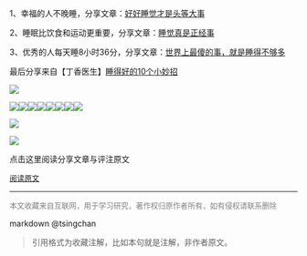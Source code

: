  




1、幸福的人不晚睡，分享文章：[好好睡觉才是头等大事](https://mp.weixin.qq.com/s?__biz=MzA3MDgzNzg2Mg==&mid=2650602201&idx=1&sn=4a42b78d462d6391e118331adbd564e2&scene=21#wechat_redirect)

2、睡眠比饮食和运动更重要，分享文章：[睡觉真是正经事](https://mp.weixin.qq.com/s?__biz=MjM5NzMyODk4MA==&mid=2650473139&idx=6&sn=c0281a1acd77df2c9744aaaa2f658ca2&scene=21#wechat_redirect)

3、优秀的人每天睡8小时36分，分享文章：[世界上最傻的事，就是睡得不够多](https://mp.weixin.qq.com/s?__biz=MjM5MDgzMDYyMA==&mid=2675744104&idx=1&sn=d7b81e78391ba5f91d4ffae69aeb3e98&scene=21#wechat_redirect)



最后分享来自【丁香医生】[睡得好的10个小妙招](https://mp.weixin.qq.com/s?__biz=MjA1ODMxMDQwMQ==&mid=2657239927&idx=1&sn=5cd77c70c415e2f314cdb5b1f3652767&scene=21#wechat_redirect)



![](https://mmbiz.qpic.cn/mmbiz_jpg/Pvr3FasqXd4EiaecLTueBaWfKbJIyRkEtSnaOerLjaajmSIGABHghj4CWqzpfUicGia6KWATTL7u692alqEQ4WKpQ/640?wx_fmt=jpeg&wxfrom=5&wx_lazy=1&wx_co=1)

![](https://mmbiz.qpic.cn/mmbiz_jpg/Pvr3FasqXd4EiaecLTueBaWfKbJIyRkEtgSP1H6XnvQyUcjDZnYCrSBlcgNonZnoWc4dUwrQ58icD8ic7YqRuAiaSQ/640?wx_fmt=jpeg&wxfrom=5&wx_lazy=1&wx_co=1)![](https://mmbiz.qpic.cn/mmbiz_jpg/Pvr3FasqXd7KhYX79AaWrgNHcqDiaR0MibfciayjulWcuEyCzhauRianBX1R348cnozme5ib2fqKN54vKRdtiax8rhrA/640?wx_fmt=jpeg&wxfrom=5&wx_lazy=1&wx_co=1)![](https://mmbiz.qpic.cn/mmbiz_jpg/Pvr3FasqXd4EiaecLTueBaWfKbJIyRkEt9mvWOibVKTA5nia0XhSDkYCIolKZKnibDGA5L85IgYSiaIhbjqfTGSzl5A/640?wx_fmt=jpeg&wxfrom=5&wx_lazy=1&wx_co=1)![](https://mmbiz.qpic.cn/mmbiz_jpg/Pvr3FasqXd4EiaecLTueBaWfKbJIyRkEtcV8lMT9NZNsuQOBRmAUVvOLnC92fFn9Iz0wAial5ROUMyNRDCNXNmBw/640?wx_fmt=jpeg&wxfrom=5&wx_lazy=1&wx_co=1)![](https://mmbiz.qpic.cn/mmbiz_jpg/Pvr3FasqXd4EiaecLTueBaWfKbJIyRkEtm62y7TBIClv3znI4ibsmp4MHqK8EOsAFYwv5ePJ6ibcxXFHGwBjYpkMQ/640?wx_fmt=jpeg&wxfrom=5&wx_lazy=1&wx_co=1)![](https://mmbiz.qpic.cn/mmbiz_jpg/Pvr3FasqXd4EiaecLTueBaWfKbJIyRkEtG8TQPPf09fNo2udJSfic7T2BbbFPce2niaQYa8fO6eCNxOgohjLdia8ww/640?wx_fmt=jpeg&wxfrom=5&wx_lazy=1&wx_co=1)![](https://mmbiz.qpic.cn/mmbiz_jpg/Pvr3FasqXd4EiaecLTueBaWfKbJIyRkEtFdgeaDIsbHw7SpibUicZ22fLN7hAD0vTJ1ltERkUbvKvaSiagy7lePkZQ/640?wx_fmt=jpeg&wxfrom=5&wx_lazy=1&wx_co=1)![](https://mmbiz.qpic.cn/mmbiz_jpg/Pvr3FasqXd7KhYX79AaWrgNHcqDiaR0MibMBL4wh7OcvEaLRFUTviaaiaCTSu5rJxAhcEBFRSDGZ7tpiady8w40JIUQ/640?wx_fmt=jpeg&wxfrom=5&wx_lazy=1&wx_co=1)



![](https://mmbiz.qpic.cn/mmbiz_jpg/Cic89caBcI4OicHdiaEDFsjtnUW1zCFsYzHuSEIia1tY1Y3KlqTHjxUzVlWrC9Bty34KKRNxgOLZn3dOxygDtHEzqQ/640?wx_fmt=jpeg)



![](https://mmbiz.qpic.cn/mmbiz_gif/Cic89caBcI4OicHdiaEDFsjtnUW1zCFsYzHpqRW0gru42zCNVzkn3NaP5KaibAcdcic1oD8Pw5X226OzDZpUPmNJZmg/640?wx_fmt=gif)

点击这里阅读分享文章与评注原文

<font size=2 color=grey>[阅读原文](https://mp.weixin.qq.com/s?timestamp=1560133602&src=3&ver=1&signature=FifmLZd*CRprfk5TT4KcdW7AvzoABEwiPgJ4wd0aExRAA1fxCy*mDma7pLIjeJcOEfsTnBoDD*qTgwbQwrhqfcBdFXo9tsV*CWFLpzSUpx83vpQWnaHLhzLptZTJki-CRHZgbqSUbeisWSVKOsqqN38JHGa*GXFdhrp0do-AyfI=)</font>


----
<font size=2 color='grey'>本文收藏来自互联网，用于学习研究，著作权归原作者所有，如有侵权请联系删除</font>

markdown @tsingchan 

> 引用格式为收藏注解，比如本句就是注解，非作者原文。
